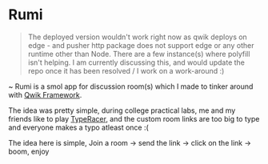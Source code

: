 # Rumi

> The deployed version wouldn't work right now as qwik deploys on edge - and pusher http package does not support edge or any other runtime other than Node. There are a few instance(s) where polyfill isn't helping. I am currently discussing this, and would update the repo once it has been resolved / I work on a work-around :)

~ Rumi is a smol app for discussion room(s) which I made to tinker around with [Qwik Framework](https://qwik.builder.io/).

The idea was pretty simple, during college practical labs, me and my friends like to play [TypeRacer](https://play.typeracer.com/), and the custom room links are too big to type and everyone makes a typo atleast once :(

The idea here is simple, Join a room -> send the link -> click on the link -> boom, enjoy
